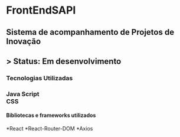 # FrontEndSAPI
<h2>Sistema de acompanhamento de Projetos de Inovação<h2/>
> Status: Em desenvolvimento

<h3>Tecnologias Utilizadas</h3>

<h3>Java Script <br /> CSS </h3>

<h4>Bibliotecas e frameworks utilizados</h4>
*React
*React-Router-DOM
*Axios


